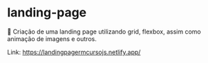 # landing-page
📄 Criação de uma landing page utilizando grid, flexbox, assim como animação de imagens e outros.

Link: https://landingpagermcursojs.netlify.app/
